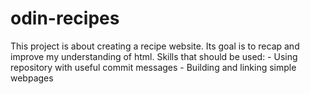 # odin-recipes
This project is about creating a recipe website.
Its goal is to recap and improve my understanding of html.
Skills that should be used:
    - Using repository with useful commit messages
    - Building and linking simple webpages